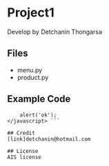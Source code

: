 # Project1
Develop by Detchanin Thongarsa

## Files
- menu.py
- product.py

## Example Code
``` <javascript>
    alert('ok');
</javascript> ```

## Credit
[link]detchanin@hotmail.com

## License
AIS license